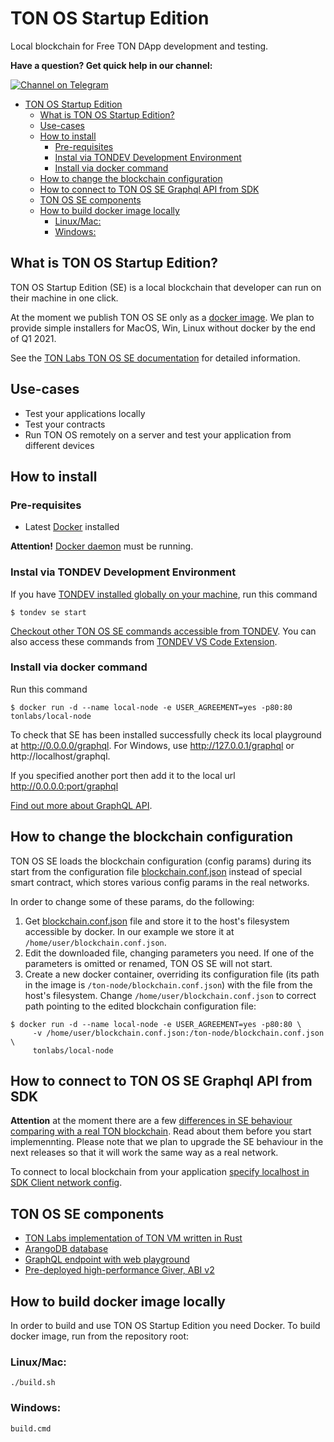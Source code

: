 # TON OS Startup Edition
Local blockchain for Free TON DApp development and testing.  

**Have a question? Get quick help in our channel:**

[![Channel on Telegram](https://img.shields.io/badge/chat-on%20telegram-9cf.svg)](https://t.me/ton_sdk) 

- [TON OS Startup Edition](#ton-os-startup-edition)
  - [What is TON OS Startup Edition?](#what-is-ton-os-startup-edition)
  - [Use-cases](#use-cases)
  - [How to install](#how-to-install)
    - [Pre-requisites](#pre-requisites)
    - [Instal via TONDEV Development Environment](#instal-via-tondev-development-environment)
    - [Install via docker command](#install-via-docker-command)
  - [How to change the blockchain configuration](#how-to-change-the-blockchain-configuration)
  - [How to connect to TON OS SE Graphql API from SDK](#how-to-connect-to-ton-os-se-graphql-api-from-sdk)
  - [TON OS SE components](#ton-os-se-components)
  - [How to build docker image locally](#how-to-build-docker-image-locally)
    - [Linux/Mac:](#linuxmac)
    - [Windows:](#windows)

## What is TON OS Startup Edition?

TON OS Startup Edition (SE) is a local blockchain that developer can run on their machine in one click.  

At the moment we publish TON OS SE only as a [docker image](https://hub.docker.com/r/tonlabs/local-node). 
We plan to provide simple installers for MacOS, Win, Linux without docker by the end of Q1 2021.

See the [TON Labs TON OS SE documentation](https://docs.ton.dev/86757ecb2/p/19d886-ton-os-se) for detailed information.


## Use-cases
- Test your applications locally
- Test your contracts
- Run TON OS remotely on a server and test your application from different devices

## How to install
### Pre-requisites
- Latest [Docker](https://www.docker.com/get-started) installed

**Attention!** [Docker daemon](https://www.docker.com/get-started) must be running. 

### Instal via TONDEV Development Environment
If you have [TONDEV installed globally on your machine](https://github.com/tonlabs/tondev), run this command

```commandline
$ tondev se start
```
[Checkout other TON OS SE commands accessible from TONDEV](https://docs.ton.dev/86757ecb2/p/54722f-tonos-se). 
You can also access these commands from [TONDEV VS Code Extension](https://github.com/tonlabs/tondev-vscode).

### Install via docker command

Run this command 

```commandline
$ docker run -d --name local-node -e USER_AGREEMENT=yes -p80:80 tonlabs/local-node
```

To check that SE has been installed successfully check its local playground at http://0.0.0.0/graphql. 
For Windows, use http://127.0.0.1/graphql or http://localhost/graphql. 

If you specified another port then add it to the local url http://0.0.0.0:port/graphql

[Find out more about GraphQL API](https://docs.ton.dev/86757ecb2/p/793337-graphql-api). 

## How to change the blockchain configuration
TON OS SE loads the blockchain configuration (config params) during its start from the configuration file 
[blockchain.conf.json](docker/ton-node/blockchain.conf.json) instead of special smart contract, which stores 
various config params in the real networks.

In order to change some of these params, do the following:
1. Get [blockchain.conf.json](docker/ton-node/blockchain.conf.json) file and store it to the host's filesystem 
   accessible by docker. In our example we store it at `/home/user/blockchain.conf.json`.
2. Edit the downloaded file, changing parameters you need. If one of the parameters is omitted or renamed, 
   TON OS SE will not start.
3. Create a new docker container, overriding its configuration file 
   (its path in the image is `/ton-node/blockchain.conf.json`) with the file from the host's filesystem. 
   Change `/home/user/blockchain.conf.json` to correct path pointing to the edited blockchain configuration file:
```commandline
$ docker run -d --name local-node -e USER_AGREEMENT=yes -p80:80 \
     -v /home/user/blockchain.conf.json:/ton-node/blockchain.conf.json \
     tonlabs/local-node
```

## How to connect to TON OS SE Graphql API from SDK

**Attention** at the moment there are a few [differences in SE behaviour comparing with a real TON blockchain](https://docs.ton.dev/86757ecb2/p/683279-difference-in-behaviour). Read about them before you start implemennting. Please note that we plan to upgrade the SE behaviour in the next releases so that it will work the same way as a real network.  

To connect to local blockchain from your application [specify localhost in SDK Client network config](https://docs.ton.dev/86757ecb2/p/5328db-tonclient).


## TON OS SE components

* [TON Labs implementation of TON VM written in Rust](https://github.com/tonlabs/ton-labs-vm)
* [ArangoDB database](https://www.arangodb.com/)
* [GraphQL endpoint with web playground](https://docs.ton.dev/86757ecb2/p/793337-graphql-api)
* [Pre-deployed high-performance Giver, ABI v2](contracts)

## How to build docker image locally

In order to build and use TON OS Startup Edition you need Docker.
To build docker image, run from the repository root:

### Linux/Mac:
```commandline
./build.sh
```

### Windows:
```commandline
build.cmd
```
